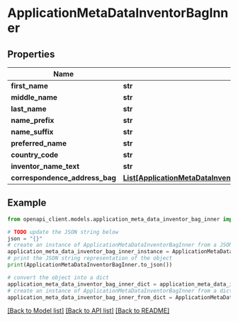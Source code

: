 # ApplicationMetaDataInventorBagInner


## Properties

Name | Type | Description | Notes
------------ | ------------- | ------------- | -------------
**first_name** | **str** |  | [optional] 
**middle_name** | **str** |  | [optional] 
**last_name** | **str** |  | [optional] 
**name_prefix** | **str** |  | [optional] 
**name_suffix** | **str** |  | [optional] 
**preferred_name** | **str** |  | [optional] 
**country_code** | **str** |  | [optional] 
**inventor_name_text** | **str** |  | [optional] 
**correspondence_address_bag** | [**List[ApplicationMetaDataInventorBagInnerCorrespondenceAddressBagInner]**](ApplicationMetaDataInventorBagInnerCorrespondenceAddressBagInner.md) |  | [optional] 

## Example

```python
from openapi_client.models.application_meta_data_inventor_bag_inner import ApplicationMetaDataInventorBagInner

# TODO update the JSON string below
json = "{}"
# create an instance of ApplicationMetaDataInventorBagInner from a JSON string
application_meta_data_inventor_bag_inner_instance = ApplicationMetaDataInventorBagInner.from_json(json)
# print the JSON string representation of the object
print(ApplicationMetaDataInventorBagInner.to_json())

# convert the object into a dict
application_meta_data_inventor_bag_inner_dict = application_meta_data_inventor_bag_inner_instance.to_dict()
# create an instance of ApplicationMetaDataInventorBagInner from a dict
application_meta_data_inventor_bag_inner_from_dict = ApplicationMetaDataInventorBagInner.from_dict(application_meta_data_inventor_bag_inner_dict)
```
[[Back to Model list]](../README.md#documentation-for-models) [[Back to API list]](../README.md#documentation-for-api-endpoints) [[Back to README]](../README.md)


